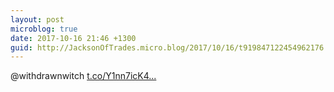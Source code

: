 ```yaml
---
layout: post
microblog: true
date: 2017-10-16 21:46 +1300
guid: http://JacksonOfTrades.micro.blog/2017/10/16/t919847122454962176.html
---
```

@withdrawnwitch  [t.co/Y1nn7icK4...](https://t.co/Y1nn7icK4D)
